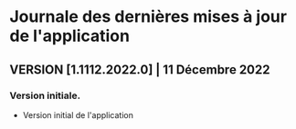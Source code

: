 # Journale des dernières mises à jour de l'application

## VERSION [1.1112.2022.0] | 11 Décembre 2022
### Version initiale.

- Version initial de l'application
